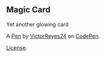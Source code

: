 Magic Card
----------
Yet another glowing card

A [Pen](https://codepen.io/victorreyes24/pen/dyZWXWK) by [VictorReyes24](https://codepen.io/victorreyes24) on [CodePen](https://codepen.io).

[License](https://codepen.io/license/pen/dyZWXWK).